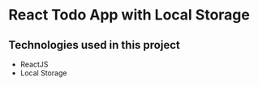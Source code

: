 # React Todo App with Local Storage

## Technologies used in this project

* ReactJS
* Local Storage